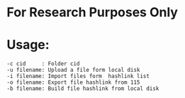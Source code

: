 
# For Research Purposes Only
# Usage:

```
-c cid     : Folder cid
-u filename: Upload a file form local disk
-i filename: Import files form  hashlink list
-o filename: Export file hashlink from 115
-b filename: Build file hashlink from local disk
```

